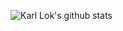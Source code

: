 

![Karl Lok's github stats](https://github-readme-stats.vercel.app/api?username=whitelok&show_icons=true&theme=buefy)

